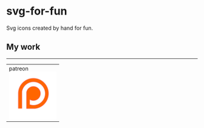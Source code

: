 # svg-for-fun

Svg icons created by hand for fun.

## My work
---
<table>
    <tr >
        <td>
            patreon
            <br/>
            <a href="/svg-for-fun/blob/main/svg/patreon.svg" target="_blank">
                <img width="125" src="svg/patreon.svg" alt="patreon" />
            </a>
        </td>
    </tr>
</table>